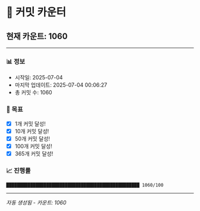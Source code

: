 # 🔢 커밋 카운터

## 현재 카운트: 1060

---

### 📊 정보
- 시작일: 2025-07-04
- 마지막 업데이트: 2025-07-04 00:06:27
- 총 커밋 수: 1060

### 🎯 목표
- [x] 1개 커밋 달성!
- [x] 10개 커밋 달성!
- [x] 50개 커밋 달성!
- [x] 100개 커밋 달성!
- [x] 365개 커밋 달성!

### 📈 진행률
```
██████████████████████████████████████████████████ 1060/100
```

---
*자동 생성됨 - 카운트: 1060*
